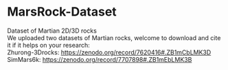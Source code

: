 # MarsRock-Dataset
Dataset of Martian 2D/3D rocks<br />
We uploaded two datasets of Martian rocks, welcome to download and cite it if it helps on your research: <br />
Zhurong-3Drocks: https://zenodo.org/record/7620416#.ZB1mCbLMK3D<br />
SimMars6k: https://zenodo.org/record/7707898#.ZB1mEbLMK3B<br />

